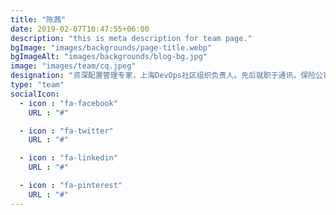 ```yaml
---
title: "陈茜"
date: 2019-02-07T10:47:55+06:00
description: "this is meta description for team page."
bgImage: "images/backgrounds/page-title.webp"
bgImageAlt: "images/backgrounds/blog-bg.jpg"
image: "images/team/cq.jpeg"
designation: "资深配置管理专家，上海DevOps社区组织负责人。先后就职于通讯，保险公司。长期致力于软件工程实践在大规模团队的落地工作。"
type: "team"
socialIcon:
  - icon : "fa-facebook"
    URL : "#"

  - icon : "fa-twitter"
    URL : "#"

  - icon : "fa-linkedin"
    URL : "#"

  - icon : "fa-pinterest"
    URL : "#"
---
```

